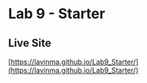 # Lab 9 - Starter

## Live Site
[https://lavinma.github.io/Lab9_Starter/](https://lavinma.github.io/Lab9_Starter/)